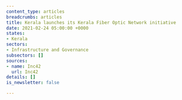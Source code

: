 ```yaml
---
content_type: articles
breadcrumbs: articles
title: Kerala launches its Kerala Fiber Optic Network initiative
date: 2021-02-24 05:00:00 +0000
states:
- Kerala
sectors:
- Infrastructure and Governance
subsectors: []
sources:
- name: Inc42
  url: Inc42
details: []
is_newsletter: false

---
```

